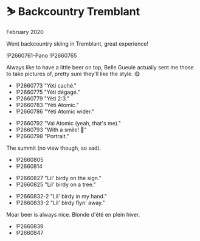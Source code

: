 # ⛷ Backcountry Tremblant
February 2020

Went backcountry skiing in Tremblant, great experience!

!P2660761-Pano
!P2660765

Always like to have a little beer on top, Belle Gueule actually sent me
those to take pictures of, pretty sure they'll like the style. 😋

<div class="slide">

* !P2660773 "Yéti caché."
* !P2660775 "Yéti dégagé."
* !P2660779 "Yéti 2:3."
* !P2660783 "Yéti Atomic."
* !P2660786 "Yéti Atomic wider."

</div>

<div class="slide">

* !P2660792 "Val Atomic (yeah, that's me)."
* !P2660793 "With a smile! 😬"
* !P2660798 "Portrait."

</div>

The summit (no view though, so sad).

<div class="slide inline-bottom">

* !P2660805
* !P2660814

</div>

<div class="slide">

* !P2660827 "Lil' birdy on the sign."
* !P2660825 "Lil' birdy on a tree."

</div>

<div class="slide">

* !P2660832-2 "Lil' birdy in my hand."
* !P2660833-2 "Lil' birdy flyn' away."

</div>

Moar beer is always nice. Blonde d'été en plein hiver.

<div class="slide">

* !P2660839
* !P2660847

</div>
